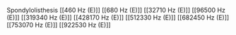 Spondylolisthesis
[[460 Hz (E)]]
[[680 Hz (E)]]
[[32710 Hz (E)]]
[[96500 Hz (E)]]
[[319340 Hz (E)]]
[[428170 Hz (E)]]
[[512330 Hz (E)]]
[[682450 Hz (E)]]
[[753070 Hz (E)]]
[[922530 Hz (E)]]